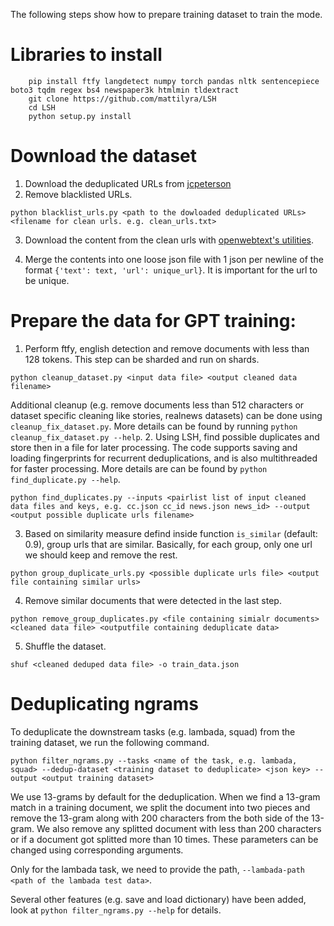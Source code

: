 The following steps show how to prepare training dataset to train the mode.

# Libraries to install

```
    pip install ftfy langdetect numpy torch pandas nltk sentencepiece boto3 tqdm regex bs4 newspaper3k htmlmin tldextract
    git clone https://github.com/mattilyra/LSH
    cd LSH
    python setup.py install
```

# Download the dataset

1. Download the deduplicated URLs from [jcpeterson](https://mega.nz/#F!EZZD0YwJ!9_PlEQzdMVLaNdKv_ICNVQ!cc4RgQQZ)
2. Remove blacklisted URLs.
```
python blacklist_urls.py <path to the dowloaded deduplicated URLs> <filename for clean urls. e.g. clean_urls.txt>
```
3. Download the content from the clean urls with [openwebtext's utilities](https://github.com/eukaryote31/openwebtext/blob/master/download.py).

4. Merge the contents into one loose json file with 1 json per newline of the format `{'text': text, 'url': unique_url}`. It is important for the url to be unique.

# Prepare the data for GPT training:

1. Perform ftfy, english detection and remove documents with less than 128 tokens. This step can be sharded and run on shards.
```
python cleanup_dataset.py <input data file> <output cleaned data filename>
```
Additional cleanup (e.g. remove documents less than 512 characters or dataset specific cleaning like stories, realnews datasets) can be done using `cleanup_fix_dataset.py`. More details can be found by running `python cleanup_fix_dataset.py --help`.
2. Using LSH, find possible duplicates and store then in a file for later processing. The code supports saving and loading fingerprints for recurrent deduplications, and is also multithreaded for faster processing. More details are can be found by `python find_duplicate.py --help`.
```
python find_duplicates.py --inputs <pairlist list of input cleaned data files and keys, e.g. cc.json cc_id news.json news_id> --output <output possible duplicate urls filename>
```
3. Based on similarity measure defind inside function `is_similar` (default: 0.9), group urls that are similar. Basically, for each group, only one url we should keep and remove the rest.
```
python group_duplicate_urls.py <possible duplicate urls file> <output file containing similar urls>
```
4. Remove similar documents that were detected in the last step.
```
python remove_group_duplicates.py <file containing simialr documents> <cleaned data file> <outputfile containing deduplicate data>
```

5. Shuffle the dataset.
```
shuf <cleaned deduped data file> -o train_data.json
```

# Deduplicating ngrams

To deduplicate the downstream tasks (e.g. lambada, squad) from the training dataset, we run the following command.

```
python filter_ngrams.py --tasks <name of the task, e.g. lambada, squad> --dedup-dataset <training dataset to deduplicate> <json key> --output <output training dataset>
```
We use 13-grams by default for the deduplication. When we find a 13-gram match in a training document, we split the document into two pieces and remove the 13-gram along with 200 characters from the both side of the 13-gram. We also remove any splitted document with less than 200 characters or if a document got splitted more than 10 times. These parameters can be changed using corresponding arguments.

Only for the lambada task, we need to provide the path, `--lambada-path <path of the lambada test data>`.

Several other features (e.g. save and load dictionary) have been added, look at `python filter_ngrams.py --help` for details.
